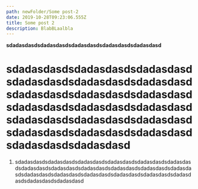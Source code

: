```yaml
---
path: newFolder/Some post-2
date: 2019-10-28T09:23:06.555Z
title: Some post 2
description: BlabBLaalbla
---
```

**sdadasdasdsdadasdasdsdadasdasdsdadasdasdsdadasdasd**

# sdadasdasdsdadasdasdsdadasdasdsdadasdasdsdadasdasdsdadasdasdsdadasdasdsdadasdasdsdadasdasdsdadasdasdsdadasdasdsdadasdasdsdadasdasdsdadasdasdsdadasdasdsdadasdasdsdadasdasdsdadasdasdsdadasdasdsdadasdasd

1. sdadasdasdsdadasdasdsdadasdasdsdadasdasdsdadasdasdsdadasdasdsdadasdasdsdadasdasdsdadasdasdsdadasdasdsdadasdasdsdadasdasdsdadasdasdsdadasdasdsdadasdasdsdadasdasdsdadasdasdsdadasdasdsdadasdasdsdadasdasd
